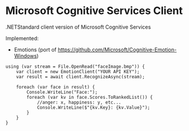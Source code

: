 # Microsoft Cognitive Services Client

.NETStandard client version of Microsoft Cognitive Services

Implemented:
- Emotions (port of https://github.com/Microsoft/Cognitive-Emotion-Windows)

```
using (var stream = File.OpenRead("faceImage.bmp")) {
    var client = new EmotionClient("YOUR API KEY");
    var result = await client.RecognizeAsync(stream);

    foreach (var face in result) {
        Console.WriteLine("Face:");
        foreach (var kv in face.Scores.ToRankedList()) {
            //anger: x, happiness: y, etc...
            Console.WriteLine($"{kv.Key}: {kv.Value}");
        }
    }
}
